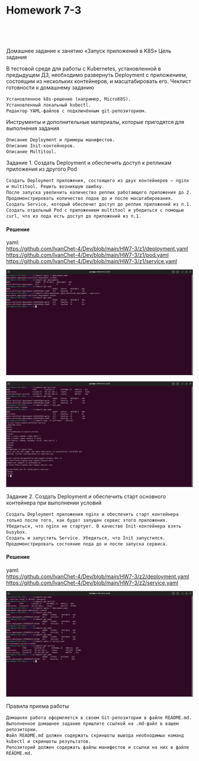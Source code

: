 <h1>Homework 7-3 </h1> <br>
<br>
<br>


Домашнее задание к занятию «Запуск приложений в K8S»
Цель задания

В тестовой среде для работы с Kubernetes, установленной в предыдущем ДЗ, необходимо развернуть Deployment с приложением, состоящим из нескольких контейнеров, и масштабировать его.
Чеклист готовности к домашнему заданию

    Установленное k8s-решение (например, MicroK8S).
    Установленный локальный kubectl.
    Редактор YAML-файлов с подключённым git-репозиторием.

Инструменты и дополнительные материалы, которые пригодятся для выполнения задания

    Описание Deployment и примеры манифестов.
    Описание Init-контейнеров.
    Описание Multitool.

Задание 1. Создать Deployment и обеспечить доступ к репликам приложения из другого Pod

    Создать Deployment приложения, состоящего из двух контейнеров — nginx и multitool. Решить возникшую ошибку.
    После запуска увеличить количество реплик работающего приложения до 2.
    Продемонстрировать количество подов до и после масштабирования.
    Создать Service, который обеспечит доступ до реплик приложений из п.1.
    Создать отдельный Pod с приложением multitool и убедиться с помощью curl, что из пода есть доступ до приложений из п.1.

<h4>Решение</h4>

yaml: <br>
<https://github.com/IvanChet-4/Dev/blob/main/HW7-3/z1/deployment.yaml> <br>
<https://github.com/IvanChet-4/Dev/blob/main/HW7-3/z1/pod.yaml> <br>
<https://github.com/IvanChet-4/Dev/blob/main/HW7-3/z1/service.yaml> <br>

![](https://github.com/IvanChet-4/Dev/blob/main/images/Homework%207-3/1-1.png)

![](https://github.com/IvanChet-4/Dev/blob/main/images/Homework%207-3/1-2.png)

Задание 2. Создать Deployment и обеспечить старт основного контейнера при выполнении условий

    Создать Deployment приложения nginx и обеспечить старт контейнера только после того, как будет запущен сервис этого приложения.
    Убедиться, что nginx не стартует. В качестве Init-контейнера взять busybox.
    Создать и запустить Service. Убедиться, что Init запустился.
    Продемонстрировать состояние пода до и после запуска сервиса.

<h4>Решение</h4>

yaml: <br>
<https://github.com/IvanChet-4/Dev/blob/main/HW7-3/z2/deployment.yaml> <br>
<https://github.com/IvanChet-4/Dev/blob/main/HW7-3/z2/service.yaml> <br>

![](https://github.com/IvanChet-4/Dev/blob/main/images/Homework%207-3/2-1.png)

Правила приема работы

    Домашняя работа оформляется в своем Git-репозитории в файле README.md. Выполненное домашнее задание пришлите ссылкой на .md-файл в вашем репозитории.
    Файл README.md должен содержать скриншоты вывода необходимых команд kubectl и скриншоты результатов.
    Репозиторий должен содержать файлы манифестов и ссылки на них в файле README.md.
